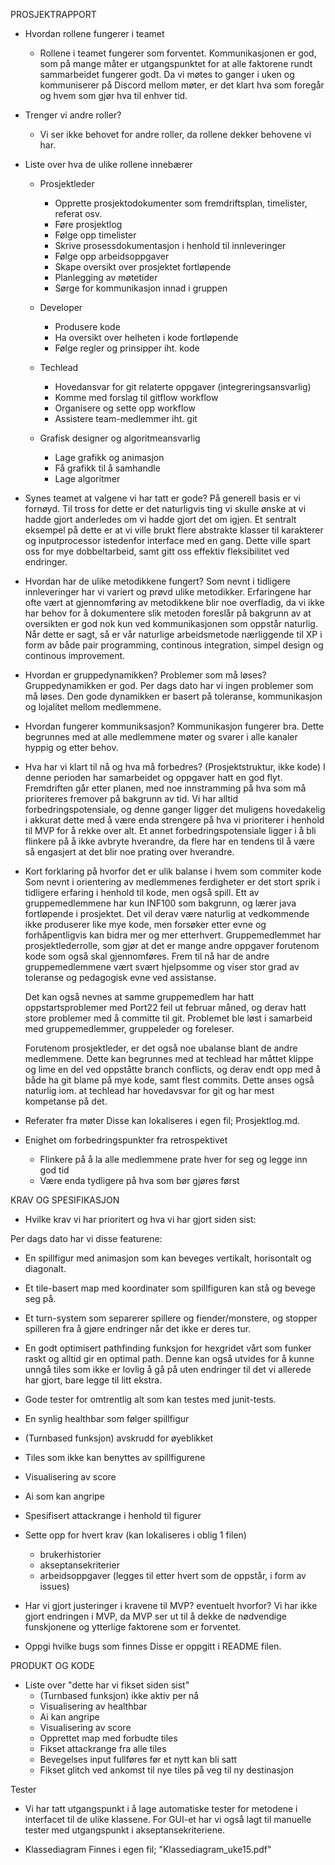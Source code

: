 PROSJEKTRAPPORT


* Hvordan rollene fungerer i teamet
    - Rollene i teamet fungerer som forventet. Kommunikasjonen er god, som på mange måter er utgangspunktet for at alle faktorene rundt sammarbeidet fungerer godt. Da vi møtes to ganger i uken og kommuniserer på Discord mellom møter, er det klart hva som foregår og hvem som gjør hva til enhver tid. 

* Trenger vi andre roller? 
    - Vi ser ikke behovet for andre roller, da rollene dekker behovene vi har. 

* Liste over hva de ulike rollene innebærer

    * Prosjektleder 
        - Opprette prosjektodokumenter som fremdriftsplan, timelister, referat osv.
        - Føre prosjektlog
        - Følge opp timelister
        - Skrive prosessdokumentasjon i henhold til innleveringer
        - Følge opp arbeidsoppgaver 
        - Skape oversikt over prosjektet fortløpende
        - Planlegging av møtetider
        - Sørge for kommunikasjon innad i gruppen

    * Developer
        - Produsere kode
        - Ha oversikt over helheten i kode fortløpende
        - Følge regler og prinsipper iht. kode
    
    * Techlead
        - Hovedansvar for git relaterte oppgaver (integreringsansvarlig)
        - Komme med forslag til gitflow workflow
        - Organisere og sette opp workflow
        - Assistere team-medlemmer iht. git
    
    * Grafisk designer og algoritmeansvarlig
        - Lage grafikk og animasjon
        - Få grafikk til å samhandle
        - Lage algoritmer

* Synes teamet at valgene vi har tatt er gode?
    På generell basis er vi fornøyd. Til tross for dette er det naturligvis ting vi skulle ønske at vi hadde gjort anderledes om vi hadde gjort det om igjen. Et sentralt eksempel på dette er at vi ville brukt flere abstrakte klasser til karakterer og inputprocessor istedenfor interface med en gang. Dette ville spart oss for mye dobbeltarbeid, samt gitt oss effektiv fleksibilitet ved endringer. 

* Hvordan har de ulike metodikkene fungert?
    Som nevnt i tidligere innleveringer har vi variert og prøvd ulike metodikker. Erfaringene har ofte vært at gjennomføring av metodikkene blir noe overfladig, da vi ikke har behov for å dokumentere slik metoden foreslår på bakgrunn av at oversikten er god nok kun ved kommunikasjonen som oppstår naturlig. Når dette er sagt, så er vår naturlige arbeidsmetode nærliggende til XP i form av både pair programming, continous integration, simpel design og continous improvement. 
 
* Hvordan er gruppedynamikken? Problemer som må løses?
    Gruppedynamikken er god. Per dags dato har vi ingen problemer som må løses. Den gode dynamikken er basert på toleranse, kommunikasjon og lojalitet mellom medlemmene. 

* Hvordan fungerer kommuniksasjon?
    Kommunikasjon fungerer bra. Dette begrunnes med at alle medlemmene møter og svarer i alle kanaler hyppig og etter behov. 

* Hva har vi klart til nå og hva må forbedres? (Prosjektstruktur, ikke kode)
    I denne perioden har samarbeidet og oppgaver hatt en god flyt. Fremdriften går etter planen, med noe innstramming på hva som må prioriteres fremover på bakgrunn av tid. Vi har alltid forbedringspotensiale, og denne ganger ligger det muligens hovedakelig i akkurat dette med å være enda strengere på hva vi prioriterer i henhold til MVP for å rekke over alt. Et annet forbedringspotensiale ligger i å bli flinkere på å ikke avbryte hverandre, da flere har en tendens til å være så engasjert at det blir noe prating over hverandre. 

* Kort forklaring på hvorfor det er ulik balanse i hvem som commiter kode
    Som nevnt i orientering av medlemmenes ferdigheter er det stort sprik i tidligere erfaring i henhold til kode, men også spill. Ett av gruppemedlemmene har kun INF100 som bakgrunn, og lærer java fortløpende i prosjektet. Det vil derav være naturlig at vedkommende ikke produserer like mye kode, men forsøker etter evne og forhåpentligvis kan bidra mer og mer etterhvert. Gruppemedlemmet har prosjektlederrolle, som gjør at det er mange andre oppgaver forutenom kode som også skal gjennomføres. Frem til nå har de andre gruppemedlemmene vært svært hjelpsomme og viser stor grad av toleranse og pedagogisk evne ved assistanse. 

    Det kan også nevnes at samme gruppemedlem har hatt oppstartsproblemer med Port22 feil ut februar måned, og derav hatt store problemer med å committe til git. Problemet ble løst i samarbeid med gruppemedlemmer, gruppeleder og foreleser. 

    Forutenom prosjektleder, er det også noe ubalanse blant de andre medlemmene. Dette kan begrunnes med at techlead har måttet klippe og lime en del ved oppståtte branch conflicts, og derav endt opp med å både ha git blame på mye kode, samt flest commits. Dette anses også naturlig iom. at techlead har hovedavsvar for git og har mest kompetanse på det.


* Referater fra møter
    Disse kan lokaliseres i egen fil; Prosjektlog.md.

* Enighet om forbedringspunkter fra retrospektivet
   - Flinkere på å la alle medlemmene prate hver for seg og legge inn god tid
   - Være enda tydligere på hva som bør gjøres først


KRAV OG SPESIFIKASJON

* Hvilke krav vi har prioritert og hva vi har gjort siden sist:


Per dags dato har vi disse featurene:
* En spillfigur med animasjon som kan beveges vertikalt, horisontalt og diagonalt. 
* Et tile-basert map med koordinater som spillfiguren kan stå og bevege seg på.
* Et turn-system som separerer spillere og fiender/monstere, og stopper spilleren fra å gjøre endringer når det ikke er deres tur.
* En godt optimisert pathfinding funksjon for hexgridet vårt som funker raskt og alltid gir en optimal path. Denne kan også utvides for å kunne unngå tiles som ikke er lovlig å gå på uten endringer til det vi allerede har gjort, bare legge til litt ekstra.
* Gode tester for omtrentlig alt som kan testes med junit-tests. 
* En synlig healthbar som følger spillfigur
* (Turnbased funksjon) avskrudd for øyeblikket
* Tiles som ikke kan benyttes av spillfigurene  
* Visualisering av score
* Ai som kan angripe
* Spesifisert attackrange i henhold til figurer

* Sette opp for hvert krav (kan lokaliseres i oblig 1 filen)
    * brukerhistorier
    * akseptansekriterier
    * arbeidsoppgaver (legges til etter hvert som de oppstår, i form av issues)

* Har vi gjort justeringer i kravene til MVP? eventuelt hvorfor?
    Vi har ikke gjort endringen i MVP, da MVP ser ut til å dekke de nødvendige funskjonene og ytterlige faktorene som er forventet.

* Oppgi hvilke bugs som finnes
    Disse er oppgitt i README filen.

PRODUKT OG KODE

* Liste over "dette har vi fikset siden sist"
    * (Turnbased funksjon) ikke aktiv per nå
    * Visualisering av healthbar
    * Ai kan angripe 
    * Visualisering av score
    * Opprettet map med forbudte tiles 
    * Fikset attackrange fra alle tiles
    * Bevegelses input fullføres før et nytt kan bli satt
    * Fikset glitch ved ankomst til nye tiles på veg til ny destinasjon

Tester
* Vi har tatt utgangspunkt i å lage automatiske tester for metodene i interfacet til de ulike klassene. For GUI-et har vi også lagt til manuelle tester med utgangspunkt i akseptansekriteriene.

* Klassediagram
    Finnes i egen fil; "Klassediagram_uke15.pdf"